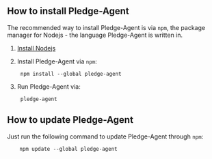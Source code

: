 ## How to install Pledge-Agent

The recommended way to install Pledge-Agent is via `npm`, the package manager for Nodejs - the language Pledge-Agent is written in.

1. [Install Nodejs](../installing-nodejs.md)
2. Install Pledge-Agent via `npm`:

        npm install --global pledge-agent

3. Run Pledge-Agent via:

        pledge-agent

## How to update Pledge-Agent

Just run the following command to update Pledge-Agent through `npm`:

        npm update --global pledge-agent
